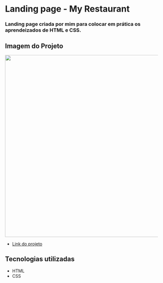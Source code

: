 <h1> Landing page - My Restaurant</h1>

<h3> Landing page criada por mim para colocar em prática os aprendeizados de HTML e CSS.</h3>

<h2>Imagem do Projeto</h2>

 <div align="left">    
  <img src="https://user-images.githubusercontent.com/86697578/174691896-065a32bd-3162-4f45-b440-114da06267b0.png" width="600px" />    
 </div>

 - <a href="https://sitemyrestaurant.netlify.app/">Link do projeto</a>
 
## Tecnologias utilizadas

- HTML
- CSS
